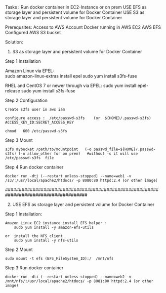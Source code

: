 Tasks :
Run docker container in EC2-Instance or on prem
USE EFS as storage layer and persistent volume for Docker Container
USE S3 as storage layer and persistent volume for Docker Container

Prerequsites:
Access to AWS Account
Docker running in AWS EC2
AWS EFS Configured
AWS S3 bucket

Solution:

1) S3 as storage layer and persistent volume for Docker Container

Step 1 Installation

Amazon Linux via EPEL:  
    sudo amazon-linux-extras install epel
    sudo yum install s3fs-fuse

RHEL and CentOS 7 or newer through via EPEL:
    sudo yum install epel-release
    sudo yum install s3fs-fuse

Step 2  Configuration

    Create s3fs user in aws iam

    configure access :  /etc/passwd-s3fs    (or  ${HOME}/.passwd-s3fs)
    ACCESS_KEY_ID:SECRET_ACCESS_KEY
    
    chmod   600 /etc/passwd-s3fs

Step 3  Mount

    s3fs mybucket /path/to/mountpoint   (-o passwd_file=${HOME}/.passwd-s3fs) (-o allow_other for on prem)   #without -o it will use /etc/passwd-s3fs  file

Step 4 Run docker container

    docker run -dti (--restart unless-stopped) --name=web1 -v /s3/:/usr/local/apache2/htdocs/ -p 8080:80 httpd:2.4 (or other image)


######################################################################################

2) USE EFS as storage layer and persistent volume for Docker Container

Step 1 Installation:

    Amazon Linux EC2 instance install EFS helper :
        sudo yum install -y amazon-efs-utils

    or  install the NFS client
        sudo yum install -y nfs-utils

Step 2 Mount

    sudo mount -t efs (EFS_FileSystem_ID):/  /mnt/nfs

Step 3 Run docker container

    docker run -dti (--restart unless-stopped) --name=web2 -v /mnt/nfs/:/usr/local/apache2/htdocs/ -p 8081:80 httpd:2.4 (or other image)
